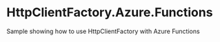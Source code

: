 # HttpClientFactory.Azure.Functions
Sample showing how to use HttpClientFactory with Azure Functions
